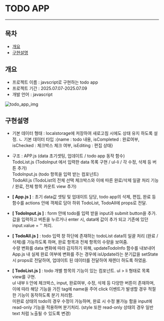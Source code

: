 # TODO APP 
------------

## 목차
- [개요](#개요)
- [구현설명](#구현설명)


## 개요
- 프로젝트 이름 : javscript로 구현하는 todo app 
- 프로젝트 기간 : 2025.07.07-2025.07.09
- 개발 언어 : javascript

![todo_app_img](https://github.com/user-attachments/assets/965106a5-bcac-47b1-a011-c320f04baff0)


## 구현설명 
- 기본 데이터 형태 : localstorage에 저장하여 새로고침 시에도 상태 유지 하도록 설정. 
   ㄴ 기본 데이터 타입 :{name : todo 내용, isCompleted : 완료여부, isChecked : 체크박스 체크 여부, isEditing : 편집 상태}
- 구조 : APP.js (data 초기셋팅, 업데이트 / todo app 동작 함수)   
        TodoList.js (TodoInput 에서 입력한 data 목록 구현 / ul-li / 각 수정, 삭제 등 버튼 추가)   
        TodoInput.js (todo 항목을 입력 받는 컴포넌트)   
        TodoAll.js (TodoList의 전체 선택 체크박스와 이에 따른 완료/삭제 일괄 처리 기능 / 완료, 전체 항목 카운트 view 추가)   


- **[ App.js ]** : 초기 data값 셋팅 및 업데이트 담당, todo app의 삭제, 편집, 완료 등 함수를 actions 안에 객체로 담아 하위 TodoList, TodoAll에 props로 전달.


- **[ TodoInput.js ]** : form 안에 todo를 입력 받을 input과 submit button을 추가.   
                       값을 입력하고 버튼을 누르거나 enter 시, data에 값이 추가 되고 기존에 있던 input.value = '' 처리.


- **[ TodoAll.js ]** : todo 입력 창 하단에 존재하는 todoList data의 일괄 처리 (완료 / 삭제)를 가능하도록 하며, 완료 항목과 전체 항목의 수량을 보여줌.   
                      수량 변화를 data 변화에 따라 감지하기 위해, updateTodoInfo 함수를 내보내어 App.js 내 실제 완료 여부에 변화를 주는 경우에 isUpdate라는 분기값을 setState 시 props로 전달하여, 업데이트 된 데이터를 전달하여 재렌더 하도록 하였음.


- **[ TodoList.js ]** : todo 개별 항목의 기능이 있는 컴포넌트. ul > li 형태로 목록 view를 구현.   
                       ul 내부 li 안에 체크박스, input, 완료여부, 수정, 삭제 등 다양한 버튼이 존재하며, 이에 따라 해당 기능을 가진 tag에 name을 주어 click 이벤트가 발생할 경우 적절한 기능이 동작하도록 분기 처리함.    
                       미완료 상태의 todo의 경우 수정이 가능하며, 완료 시 수정 불가능 함을 input에 read-only 기능을 적용하며 분기처리. (style 또한 read-only 상태의 경우 일반 text 처럼 노출될 수 있도록 변경)



